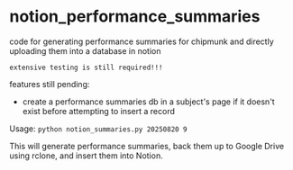 # notion_performance_summaries
code for generating performance summaries for chipmunk and directly uploading them into a database in notion

`extensive testing is still required!!!`

features still pending:
- create a performance summaries db in a subject's page if it doesn't exist before attempting to insert a record

Usage: `python notion_summaries.py 20250820 9`

This will generate performance summaries, back them up to Google Drive using rclone, and insert them into Notion.
